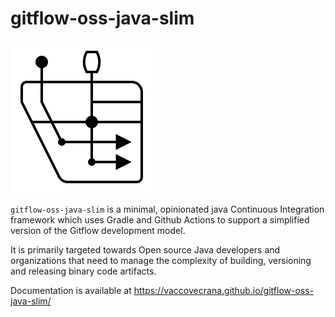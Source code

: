 # gitflow-oss-java-slim

![icon-light](./gs-docs/icon-light.svg)

`gitflow-oss-java-slim`  is a minimal, opinionated java Continuous Integration framework which uses Gradle and Github Actions to support a simplified version of the Gitflow development model.

It is primarily targeted towards Open source Java developers and organizations that need to manage the complexity of building, versioning and releasing binary code artifacts.

Documentation is available at https://vaccovecrana.github.io/gitflow-oss-java-slim/
